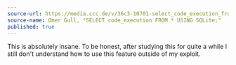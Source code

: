 ```yaml
---
source-url: https://media.ccc.de/v/36c3-10701-select_code_execution_from_using_sqlite#t=1315
source-name: Omer Gull, "SELECT code_execution FROM * USING SQLite;"
published: true
---
```

This is absolutely insane. To be honest, after studying this for quite a while I still don't understand how to use this feature outside of my exploit.
